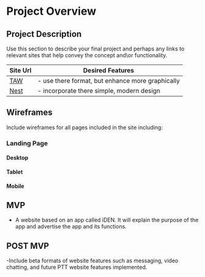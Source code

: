 # Project Overview

## Project Description

Use this section to describe your final project and perhaps any links to relevant sites that help convey the concept and\or functionality.

| Site Url        | Desired Features           | 
| ------------- |-------------| 
| [TAW](http://taw.net/)| - use there format, but enhance more graphically | 
| [Nest](https://nest.com/)| - incorporate there simple, modern design  |


## Wireframes

Include wireframes for all pages included in the site including:

### Landing Page

#### Desktop

#### Tablet

#### Mobile

## MVP 

- A website based on an app called iDEN. It will explain the purpose of the app and advertise the app and its functions.

## POST MVP

-Include beta formats of website features such as messaging, video chatting, and future PTT website features implemented.

